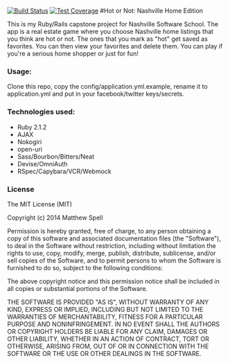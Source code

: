 [![Build Status](https://travis-ci.org/mattSpell/hot-or-not.svg?branch=master)](https://travis-ci.org/mattSpell/hot-or-not)
[![Test Coverage](https://codeclimate.com/github/mattSpell/hot-or-not/badges/coverage.svg)](https://codeclimate.com/github/mattSpell/hot-or-not)
#Hot or Not: Nashville Home Edition

This is my Ruby/Rails capstone project for Nashville Software School.
The app is a real estate game where you choose Nashville home listings that you think are hot or not.
The ones that you mark as "hot" get saved as favorites.
You can then view your favorites and delete them.
You can play if you're a serious home shopper or just for fun!

### Usage:
Clone this repo, copy the config/application.yml.example, rename it to
application.yml and put in your facebook/twitter keys/secrets.

### Technologies used:
- Ruby 2.1.2
- AJAX
- Nokogiri
- open-uri
- Sass/Bourbon/Bitters/Neat
- Devise/OmniAuth
- RSpec/Capybara/VCR/Webmock



### License
The MIT License (MIT)

Copyright (c) 2014 Matthew Spell

Permission is hereby granted, free of charge, to any person obtaining a copy of this software and associated documentation files (the "Software"), to deal in the Software without restriction, including without limitation the rights to use, copy, modify, merge, publish, distribute, sublicense, and/or sell copies of the Software, and to permit persons to whom the Software is furnished to do so, subject to the following conditions:

The above copyright notice and this permission notice shall be included in all copies or substantial portions of the Software.

THE SOFTWARE IS PROVIDED "AS IS", WITHOUT WARRANTY OF ANY KIND, EXPRESS OR IMPLIED, INCLUDING BUT NOT LIMITED TO THE WARRANTIES OF MERCHANTABILITY, FITNESS FOR A PARTICULAR PURPOSE AND NONINFRINGEMENT. IN NO EVENT SHALL THE AUTHORS OR COPYRIGHT HOLDERS BE LIABLE FOR ANY CLAIM, DAMAGES OR OTHER LIABILITY, WHETHER IN AN ACTION OF CONTRACT, TORT OR OTHERWISE, ARISING FROM, OUT OF OR IN CONNECTION WITH THE SOFTWARE OR THE USE OR OTHER DEALINGS IN THE SOFTWARE.
